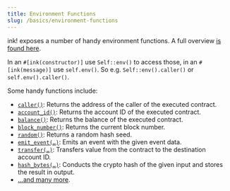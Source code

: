 ```yaml
---
title: Environment Functions
slug: /basics/environment-functions
---
```


ink! exposes a number of handy environment functions.
A full overview [is found here](https://docs.rs/ink_env/4.0.0-beta/ink_env/#functions).

In an `#[ink(constructor)]`  use `Self::env()` to access those,
in an `#[ink(message)]` use `self.env()`.
So e.g. `Self::env().caller()` or `self.env().caller()`.

Some handy functions include:

* [`caller()`](https://docs.rs/ink_env/4.0.0-beta/ink_env/fn.caller.html): Returns the address of the caller of the executed contract.
* [`account_id()`](https://docs.rs/ink_env/4.0.0-beta/ink_env/fn.account_id.html): Returns the account ID of the executed contract.
* [`balance()`](https://docs.rs/ink_env/4.0.0-beta/ink_env/fn.balance.html): Returns the balance of the executed contract.
* [`block_number()`](https://docs.rs/ink_env/4.0.0-beta/ink_env/fn.block_number.html): Returns the current block number.
* [`random()`](https://docs.rs/ink_env/4.0.0-beta/ink_env/fn.random.html): Returns a random hash seed.
* [`emit_event(…)`](https://docs.rs/ink_env/4.0.0-beta/ink_env/fn.emit_event.html): Emits an event with the given event data.
* [`transfer(…)`](https://docs.rs/ink_env/4.0.0-beta/ink_env/fn.transfer.html): Transfers value from the contract to the destination account ID.
* [`hash_bytes(…)`](https://docs.rs/ink_env/4.0.0-beta/ink_env/fn.hash_bytes.html): Conducts the crypto hash of the given input and stores the result in output.
* […and many more](https://docs.rs/ink_env/4.0.0-beta/ink_env/#functions).

